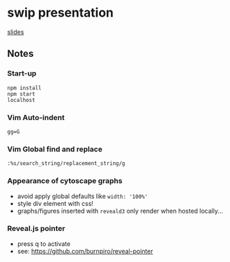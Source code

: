 # swip presentation
[slides](https://twesleyb.github.io/presentations/SwipProteomics/index.html)

## Notes

### Start-up
```
npm install
npm start
localhost
```

### Vim Auto-indent
```
gg=G
```

### Vim Global find and replace
```
:%s/search_string/replacement_string/g
```

### Appearance of cytoscape graphs
* avoid apply global defaults like `width: '100%'`
* style div element with css!
* graphs/figures inserted with `reveald3` only render when hosted locally...

### Reveal.js pointer
* press q to activate
* see: https://github.com/burnpiro/reveal-pointer
